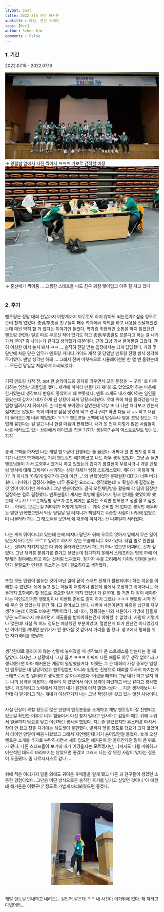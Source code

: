 ```yaml
---
layout: post
title: 2022 8th 선린 해커톤
subtitle : 예선, 본선 스태프
tags: [Rev]
author: Sehee Kim
comments : False
---
```


<h3> 1. 기간</h3>
2022.07.15 - 2022.07.16

![1](/assets/img/Sunrinton/1.jpg)
→ 왕렬쌤 옆에서 사진 찍어서 ㅋㅋㅋ 가보로 간직할 예정
![2](/assets/img/Sunrinton/2.jpg)
→ 준선배가 찍어줌 ... 고생한 스태프들 나도 진우 과잠 뺏어입고 아주 잘 자고 있다<br><br>

<h3> 2. 후기</h3>
멘토링은 정말 대회 전날까지 이렇게까지 아무것도 하지 않아도 되는건가? 싶을 정도로 준비 할게 없었다. 총괄/부총괄 친구들이 매주 학과에서 회의를 하고 내용을 전달해줬었는데 매번 딱히 할 거 없다는 이야기만 들었다. 학과랑 직접적인 소통을 하지 않았던건 멘토링 관련된 일로 따로 부르신 적이 없기도 하고 총괄/부총괄도 모른다고 하는 걸 내가 가서 굳이? 좀 나대는거 같다고 생각했기 때문이다. 근데 그냥 가서 물어볼걸 그랬다. 괜히 이상한 데서 눈치 봐서 ㅋㅋ … 솔직히 전달 받는 입장에서는 되게 답답했다. 거의 몇 달만에 처음 맡은 임무가 멘토링 피피티 가이드 제작 및 당일날 멘토링 진행 방식 생각해두기였다. 맨날 생각만 하래 … 그래서 진짜 머릿속으로 시뮬레이션만 한 열 번 돌렸는데 … 모든건 당일날 처참하게 파괴되었다.<br><br>

기획 멘토링 시작 전, ppt 한 슬라이드로 공지를 띄우면서 모든 문장을 '~ 구리' 로 마무리하는 엄청난 과몰입을 했다. 새벽에 피피티 만들다가 재미라도 있었으면 하는 마음에 한거였는데 생각보다 반응이 좋았어서 꽤 뿌듯했다. 멘토 소개도 내가 해야하는 일인줄 몰랐는데 갑자기 내가 하게 된 상황이 되게 당황스러웠다. 무대 위에 처음 올라갔을 때는 엄청 떨려서 저 뒤에서도 손 떠는게 보이겠다 싶었는데 막상 또 다 나만 쳐다보고 있는게 싫지만은 않았다. 특히 여러분 점심 맛있게 먹고 왔냐구리? 하면 다들 네 ~~ 하고 대답이 돌아오는게 너무 재밌었다 ㅋㅋㅋ 멘토분들 스팩에 내 말실수나 발음 꼬임 정도는 가볍게 묻힌다는 걸 알고 나니 한결 마음이 편해졌다. 내가 또 언제 이렇게 많은 사람들이 나를 바라보고 있는 상황에서 마이크를 잡을 기회가 생길까? 슈퍼 엑스트로벌트 맞는듯. 하하<br><br>

충격 고백을 하자면 나는 개발 멘토링이 진행되는 줄 몰랐다. 어쩌다 한 번 멘토링 이야기가 나오면 학과에서도 기획 멘토링만 얘기하셨고 나도 아무 생각 없었다. 그냥 손 들면 멘토님들이 가서 도와주시겠거니 하고 있었는데 갑자기 왕렬쌤이 부르시더니 개발 멘토링 방식에 대해 그제서야 논의하는 상황 자체가 엄청 스트레스였다. 게다가 '이렇게 하자' 가 아니라 '이렇게 할까? 아 근데 이건 ...' 의 반복이었던 불확실한 대화가 너무 버거웠다. 나따위가 결정하기에는 너무 중요한 요소라고 생각했는데 ㅠ 확실하게 결정되는 것 없이 이야기만 계속되니 그냥 멘붕이었다. 결국 오픈채팅방을 활용해 각 팀의 팀장만 입장하는 걸로 결정했다. 멘토분들이 계시는 톡방에 들어가서 링크 안내를 했었어야 했는데 모두가 !!! 오픈채팅방 링크가 본인에게는 없다는 소리만 반복했고 정말 울고 싶었다 ... 아무도 모르는걸 저따위가 어떻게 알아요 ... 계속 준비할 거 없다고 생각만 해두라는 말만 반복했으면서 막상 당일날 일 터지니까 책임지고 수습할 사람이 나밖에 없었으며 나몰라라 하는 그 태도들을 보면서 왜 때문에 미쳐가는건 나뿐일까 서러웠다.<br><br>

나는 계속 뛰어다니고 있는데 눈에 띄지나 말던가 뒤에 우르르 앉아서 앞에서 무슨 일이 났는지 아무것도 모르고 알려고 하지도 않는 모습에 너무 화가 났다. 타임 별로 인원을 나눈 것마저 지키지 않고 다 위에 올라와있으면서 하는거 하나 없으면 어쩌라는건가 싶었다. 그냥 해커톤 분위기를 즐기고 싶었는데 참가하지 못해서 스태프라는 명목 하에 어떻게든 참여해보려고 하는 것처럼 느껴졌다. 참가자 수를 고려해서 기획팀 인원을 늘리던가 불필요한 인원을 축소하는 것이 필요하다고 생각했다.<br><br>

또한 모든 인원이 필요한 것이 아닌 일에 굳이 스태프 전체가 활용되어야 하는 이유를 이해할 수 없었다. 뒤에 놀고 있는 애들이 저렇게나 많은데 앞에서 고생하고 뛰어다니는 애들까지 포함해야 할 정도로 중요한 일은 딱히 없었던 거 같은데. 할 거면 다 같이 해야한다는 마인드인거면 멘토링이나 이벤트 준비도 같이 하지 그랬냐 ㅋㅋㅋ 멘토링 시작 전에 무슨 일 있었는지 알긴 하냐고 물어보고 싶다. 새벽에 서윤이한테 짜증을 냈던게 자꾸 생각나는데 이것도 비슷한 맥락이었다. 왜 내가, 정확히는 나와 서윤이가 가방에 힘들게 넣은 노트북까지 꺼내가면서 제출물을 받아야하는건지 이해할 수 없었다. 사람이 저렇게나 많은데! 사실 뭐 어느 정도는 예상했던 부분이었고, 열받은게 티가 안난건 아니었겠지만 이야기를 꺼내면 분위기가 안 좋아질 것 같아서 거리를 좀 뒀다. 창고에서 평화를 위한 자가격리를 했달까.<br><br>

생각한대로 흘러가지 않는 상황에 놓여졌을 때 생각보다 큰 스트레스를 받는다는 걸 깨달았다. 하지만 그 상황에서 '그냥 즐겨 ㅋㅋㅋ 어짜피 다른 애들도 아무 생각 없어' 라고 생각했으면 아마 해커톤은 개같이 멸망했을거다. 어쨌든 그 큰 대회의 가장 중요한 일정인 멘토링은 내 담당이었고 멘토링뿐만 아니라 원활한 진행으로 대회를 무사히 마치는게 스태프로서 할 일이라고 생각했고 잘 마무리했다. 어렸을 때부터 그냥 내가 하고 말지 하는 나의 성격을 악용하는 애들이 꼭 있었어서 이런 성격이 미련하고 바보 같다고 생각했었다. 개조하려고 노력해서 지금의 내가 된건데 아직 멀었나보다 ... 지금 생각해보니 나한테 다 맡기려고 하는 걔네가 이상한거지 나는 그냥 책임감을 갖고 있는 멋진 사람이다.<br><br>

사실 단상이 꽉찰 정도로 많은 인원의 멘토분들을 소개하고 개발 멘토링이 잘 진행되고 있는걸 확인한 이후로 너무 힘들어서 다신 찾지 말라고 인사하고 김동희 매트 위에 누워서 얼굴까지 담요를 덮고 이런저런 생각을 했었다. 자는줄 알았겠지만 몬스터를 마셔서 잠이 안 왔고 잠을 자기에는 헤드셋이 불편했다. 발까지 덮을 정도로 담요가 크지 않았어서 라이언 양말이 빼꼼 나왔었고 그래서 지연쌤한테 거기 숨어있던걸 들켰다. 늦게 오신 멘토분 소개를 추가로 부탁하시면서 세희 없으면 해커톤이 안 돌아간다던 말이 큰 위로가 됐다. 다른 스태프들이 보기에 내가 어땠을지는 모르겠지만, 나까지도 나를 미워하고 비판적인 태도로 바라보지는 않았으면 좋겠고 그래서 나는 걍 멋진 사람이 맞다는 결론이 도출됐다. 좀 나르시시스트 같나 ...<br><br>

위에 적은 여러가지 일들 외에도 귀여운 후배들을 알게 됐고 다른 과 친구들이 생겼던 소중한 경험이었다. 그만큼 어떤 방식으로든 솔직한 후기를 남기고 싶었던 것이니 ‘아 얘한테 해커톤은 이랬구나’ 정도로 가볍게 바라봐줬으면 좋겠다.

<br>
<p align="center"><img src="/assets/img/Sunrinton/pikkachu.jpg" width="40%"></p><br>
개발 멘토링 안내하고 내려오는 길인거 같은데 ㅋㅋ 내 사진이 이거밖에 없다. 왜 저러고 다녔더라...